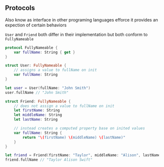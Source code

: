 

## Protocols
Also know as interface in other programing languages
efforce it
provides an expection of certain behaviors

`User` and `Friend` both differ in their implementation but both conform to `FullyNameable`

```swift
protocol FullyNameable {
    var fullName: String { get }
}

struct User: FullyNameable {
    // assigns a value to fullName on init
    var fullName: String
}

let user = User(fullName: "John Smith")
user.fullName // "John Smith"

struct Friend: FullyNameable {
    // does not assign a value to fullName on init
    let firstName: String
    let middleName: String
    let lastName: String

    // instead creates a computed property base on inited values
    var fullName: String {
        return "\(firstName) \(middleName) \(lastName)"
    }
}

let friend = Friend(firstName: "Taylor", middleName: "Alison", lastName: "Swift")
friend.fullName // "Taylor Alison Swift"
```
